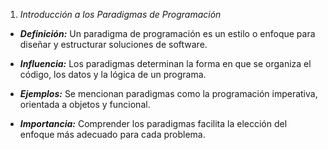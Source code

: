1. *Introducción a los Paradigmas de Programación*

- ***Definición:*** Un paradigma de programación es un estilo o enfoque para diseñar y estructurar soluciones de software.

- ***Influencia:*** Los paradigmas determinan la forma en que se organiza el código, los datos y la lógica de un programa.

- ***Ejemplos:*** Se mencionan paradigmas como la programación imperativa, orientada a objetos y funcional.

- ***Importancia:*** Comprender los paradigmas facilita la elección del enfoque más adecuado para cada problema.